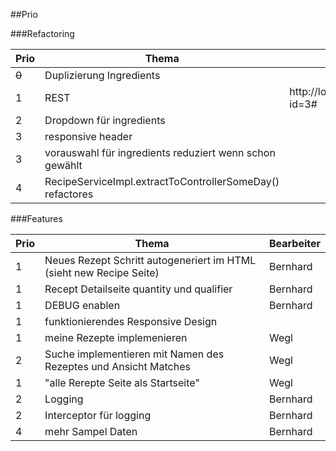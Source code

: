##Prio


###Refactoring

| Prio| Thema| Observed| Expected|Bearbeiter|
|---|---|---|---|---|
|<del> 0 |  Duplizierung Ingredients</del> |  |  |
| 1  |  REST |http://localhost:8080/recipes?id=3#   |http://localhost:8080/recipes/3   |Bernhard
| 2  |  Dropdown für ingredients|  |  |Wegl
| 3  |  responsive header|  |  |
| 3  |  vorauswahl für ingredients reduziert wenn schon gewählt |  | in eigene service klasse |
| 4  |  RecipeServiceImpl.extractToControllerSomeDay() refactores|  |  |


###Features

| Prio| Thema|Bearbeiter|
|---|---|---|
| 1  |  Neues Rezept Schritt autogeneriert im HTML (sieht new Recipe Seite) |Bernhard
| 1  |  Recept Detailseite quantity und qualifier |Bernhard
| 1  |  DEBUG enablen |Bernhard
| 1  |  funktionierendes Responsive Design | 
| 1  |  meine Rezepte implemenieren |Wegl
| 2  |  Suche implementieren mit Namen des Rezeptes und Ansicht Matches | Wegl
| 1  |  "alle Rerepte Seite als Startseite" |Wegl
| 2  |  Logging|Bernhard
| 2  |  Interceptor für logging|Bernhard
| 4  |  mehr Sampel Daten|Bernhard

